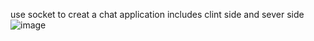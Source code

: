 use socket to creat a  chat application
includes clint side and sever side
![image](https://github.com/kheder-hassoun/Chat-App-sever---clint-TCP/assets/103248209/70231420-cdf4-4861-8510-38548e068201)
